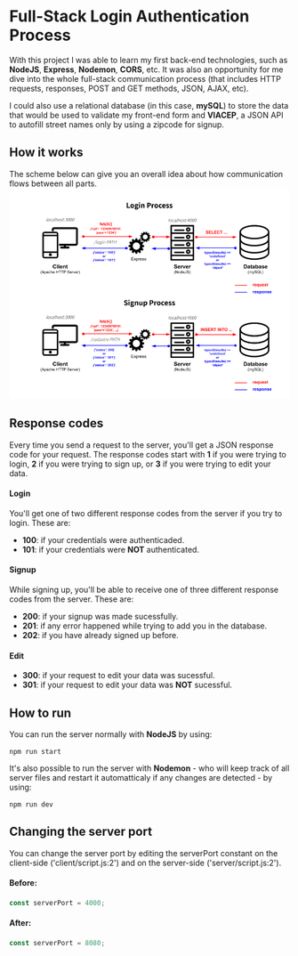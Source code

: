 # Full-Stack Login Authentication Process
With this project I was able to learn my first back-end technologies, such as **NodeJS**, **Express**, **Nodemon**, **CORS**, etc. It was also an opportunity for me dive into the whole full-stack communication process (that includes HTTP requests, responses, POST and GET methods, JSON, AJAX, etc).

I could also use a relational database (in this case, **mySQL**) to store the data that would be used to validate my front-end form and **VIACEP**, a JSON API to autofill street names only by using a zipcode for signup.


## How it works
The scheme below can give you an overall idea about how communication flows between all parts.
![Scheme](scheme.png)


## Response codes
Every time you send a request to the server, you'll get a JSON response code for your request. The response codes start with **1** if you were trying to login, **2** if you were trying to sign up, or **3** if you were trying to edit your data.
#### Login
You'll get one of two different response codes from the server if you try to login. These are:
- **100**: if your credentials were authenticaded.
- **101**: if your credentials were **NOT** authenticated.
#### Signup
While signing up, you'll be able to receive one of three different response codes from the server. These are:
- **200**: if your signup was made sucessfully.
- **201**: if any error happened while trying to add you in the database.
- **202**: if you have already signed up before.
#### Edit
- **300**: if your request to edit your data was sucessful.
- **301**: if your request to edit your data was **NOT** sucessful.

## How to run
You can run the server normally with **NodeJS** by using:
```
npm run start
```
It's also possible to run the server with **Nodemon** - who will keep track of all server files and restart it automatticaly if any changes are detected - by using:
```
npm run dev
```

## Changing the server port
You can change the server port by editing the serverPort constant on the client-side ('client/script.js:2') and on the server-side ('server/script.js:2').
#### Before:
```javascript
const serverPort = 4000;
```
#### After:
```javascript
const serverPort = 8080;
```
